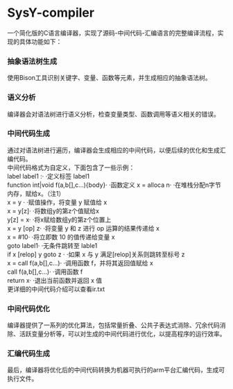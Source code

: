# SysY-compiler
一个简化版的C语言编译器，实现了源码-中间代码-汇编语言的完整编译流程，实现的具体功能如下：
### 抽象语法树生成
使用Bison工具识别关键字、变量、函数等元素，并生成相应的抽象语法树。
### 语义分析
编译器会对语法树进行语义分析，检查变量类型、函数调用等语义相关的错误。
### 中间代码生成
通过对语法树进行遍历，编译器会生成相应的中间代码，以便后续的优化和生成汇编代码。  
中间代码格式为自定义，下面包含了一些示例：  
label label1 :·         ·定义标签 label1  
function int|void f(a,b[],c...){body}·  ·函数定义
x = alloca n·           ·在堆栈分配n字节内存，赋给x。（注1）  
x = y ·                 ·赋值操作，将变量 y 赋值给 x  
x = y[z]·               ·将数组y的第z个值赋给x  
y[z] = x·               ·将x赋给数组y的第z个位置上  
x = y [op] z·           ·将变量 y 和 z 进行 op 运算的结果传递给 x  
x = #10·                ·将立即数 10 的值传递给变量 x  
goto label1·            ·无条件跳转至 lable1  
if x [relop] y goto z · ·如果 x 与 y 满足[relop]关系则跳转至标号 z  
x = call f(a,b[],c...)· ·调用函数 f，并将其返回值赋给 x  
call f(a,b[],c...)·     ·调用函数 f  
return x·               ·退出当前函数并返回 x 值    
更详细的中间代码介绍可以查看ir.txt   
### 中间代码优化
编译器提供了一系列的优化算法，包括常量折叠、公共子表达式消除、冗余代码消除、活跃变量分析等，可以对生成的中间代码进行优化，以提高程序的运行效率。
### 汇编代码生成
最后，编译器将优化后的中间代码转换为机器可执行的arm平台汇编代码，生成可执行文件。
